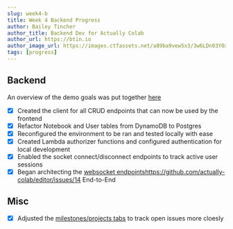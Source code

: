 ```yaml
---
slug: week4-b
title: Week 4 Backend Progress
author: Bailey Tincher
author_title: Backend Dev for Actually Colab
author_url: https://btin.io
author_image_url: https://images.ctfassets.net/a89ba9vew5x3/3w6LDn03YOx8Ymsc2ccr55/c1c283b1bdbfa36f1dfee84e7d29b255/-2884675493317768856.jpg?w=450&fl=progressive&q=100
tags: [progress]
---
```


## Backend

An overview of the demo goals was put together [here](https://github.com/actually-colab/editor/issues)

- [x] Created the client for all CRUD endpoints that can now be used by the frontend
- [x] Refactor Notebook and User tables from DynamoDB to Postgres
- [x] Reconfigured the environment to be ran and tested locally with ease
- [x] Created Lambda authorizer functions and configured authentication for local development
- [x] Enabled the socket connect/disconnect endpoints to track active user sessions
- [x] Began architecting the [websocket endpoints]()https://github.com/actually-colab/editor/issues/14 End-to-End

## Misc

- [x] Adjusted the [milestones/projects tabs](https://github.com/actually-colab/editor/projects/2) to track open issues more cloesly 
